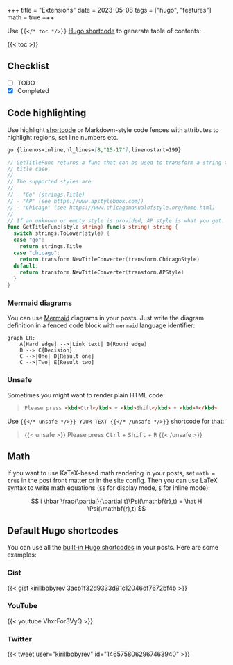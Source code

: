 +++
title = "Extensions"
date = 2023-05-08
tags = ["hugo", "features"]
math = true
+++

Use `{{</* toc */>}}` [Hugo
shortcode](https://gohugo.io/content-management/shortcodes/) to generate table
of contents:

{{< toc >}}

## Checklist

- [ ] TODO
- [x] Completed

## Code highlighting

Use highlight
[shortcode](https://gohugo.io/content-management/syntax-highlighting/#example-highlight-shortcode)
or Markdown-style code fences with attributes to highlight regions, set line
numbers etc.

````markdown
go {linenos=inline,hl_lines=[8,"15-17"],linenostart=199}
````

```go {linenos=inline,hl_lines=[8,"15-17"],linenostart=199}
// GetTitleFunc returns a func that can be used to transform a string to
// title case.
//
// The supported styles are
//
// - "Go" (strings.Title)
// - "AP" (see https://www.apstylebook.com/)
// - "Chicago" (see https://www.chicagomanualofstyle.org/home.html)
//
// If an unknown or empty style is provided, AP style is what you get.
func GetTitleFunc(style string) func(s string) string {
  switch strings.ToLower(style) {
  case "go":
    return strings.Title
  case "chicago":
    return transform.NewTitleConverter(transform.ChicagoStyle)
  default:
    return transform.NewTitleConverter(transform.APStyle)
  }
}
```

### Mermaid diagrams

You can use [Mermaid](https://mermaid-js.github.io/mermaid/#/) diagrams in your
posts. Just write the diagram definition in a fenced code block with `mermaid`
language identifier:

```mermaid
graph LR;
    A[Hard edge] -->|Link text| B(Round edge)
    B --> C{Decision}
    C -->|One| D[Result one]
    C -->|Two| E[Result two]
```

### Unsafe

Sometimes you might want to render plain HTML code:

>```html
>Please press <kbd>Ctrl</kbd> + <kbd>Shift</kbd> + <kbd>R</kbd>
>```

Use `{{</* unsafe */>}} YOUR TEXT {{</* /unsafe */>}}` shortcode for that:

>{{< unsafe >}}
Please press <kbd>Ctrl</kbd> + <kbd>Shift</kbd> + <kbd>R</kbd>
{{< /unsafe >}}

## Math

If you want to use KaTeX-based math rendering in your posts, set `math = true`
in the post front matter or in the site config. Then you can use LaTeX syntax to
write math equations (`$$` for display mode, `$` for inline mode):

$$
i \hbar \frac{\partial}{\partial t}\Psi(\mathbf{r},t) = \hat H \Psi(\mathbf{r},t)
$$

## Default Hugo shortcodes

You can use all the [built-in Hugo
shortcodes](https://gohugo.io/content-management/shortcodes/#use-hugos-built-in-shortcodes)
in your posts. Here are some examples:

### Gist

{{< gist kirillbobyrev 3acb1f32d9333d91c12046df7672bf4b >}}

### YouTube

{{< youtube VhxrFor3VyQ >}}

### Twitter

{{< tweet user="kirillbobyrev" id="1465758062967463940" >}}
